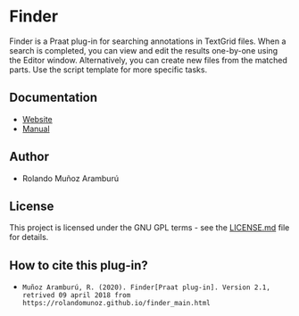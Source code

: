 # Finder

Finder is a Praat plug-in for searching annotations in TextGrid files. When a search is completed, you can view and edit the results one-by-one using the Editor window. Alternatively, you can create new files from the matched parts. Use the script template for more specific tasks.

## Documentation

- [Website](https://rolandomunoz.github.io/praat_tools/finder.html)
- [Manual](https://rolandomunoz.github.io/man/finder_man.pdf)

## Author

- Rolando Muñoz Aramburú

## License

This project is licensed under the GNU GPL terms - see the [LICENSE.md](https://gitlab.com/praat_plugins_rma/plugin_tokenizer/blob/master/LICENSE)
 file for details.

## How to cite this plug-in?

 - `Muñoz Aramburú, R. (2020). Finder[Praat plug-in]. Version 2.1, retrived 09 april 2018 from https://rolandomunoz.github.io/finder_main.html`

